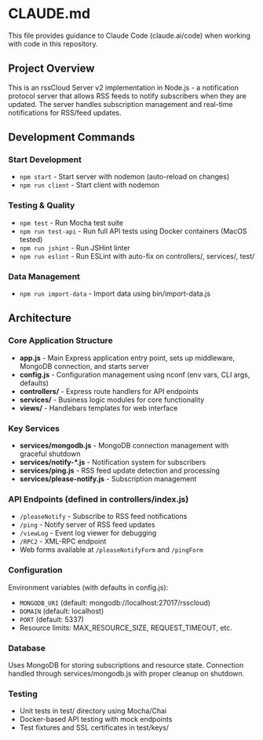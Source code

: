 # CLAUDE.md

This file provides guidance to Claude Code (claude.ai/code) when working with code in this repository.

## Project Overview

This is an rssCloud Server v2 implementation in Node.js - a notification protocol server that allows RSS feeds to notify subscribers when they are updated. The server handles subscription management and real-time notifications for RSS/feed updates.

## Development Commands

### Start Development
- `npm start` - Start server with nodemon (auto-reload on changes)
- `npm run client` - Start client with nodemon

### Testing & Quality
- `npm test` - Run Mocha test suite
- `npm run test-api` - Run full API tests using Docker containers (MacOS tested)
- `npm run jshint` - Run JSHint linter
- `npm run eslint` - Run ESLint with auto-fix on controllers/, services/, test/

### Data Management
- `npm run import-data` - Import data using bin/import-data.js

## Architecture

### Core Application Structure
- **app.js** - Main Express application entry point, sets up middleware, MongoDB connection, and starts server
- **config.js** - Configuration management using nconf (env vars, CLI args, defaults)
- **controllers/** - Express route handlers for API endpoints
- **services/** - Business logic modules for core functionality
- **views/** - Handlebars templates for web interface

### Key Services
- **services/mongodb.js** - MongoDB connection management with graceful shutdown
- **services/notify-*.js** - Notification system for subscribers  
- **services/ping.js** - RSS feed update detection and processing
- **services/please-notify.js** - Subscription management

### API Endpoints (defined in controllers/index.js)
- `/pleaseNotify` - Subscribe to RSS feed notifications
- `/ping` - Notify server of RSS feed updates
- `/viewLog` - Event log viewer for debugging
- `/RPC2` - XML-RPC endpoint
- Web forms available at `/pleaseNotifyForm` and `/pingForm`

### Configuration
Environment variables (with defaults in config.js):
- `MONGODB_URI` (default: mongodb://localhost:27017/rsscloud)
- `DOMAIN` (default: localhost)
- `PORT` (default: 5337)
- Resource limits: MAX_RESOURCE_SIZE, REQUEST_TIMEOUT, etc.

### Database
Uses MongoDB for storing subscriptions and resource state. Connection handled through services/mongodb.js with proper cleanup on shutdown.

### Testing
- Unit tests in test/ directory using Mocha/Chai
- Docker-based API testing with mock endpoints
- Test fixtures and SSL certificates in test/keys/